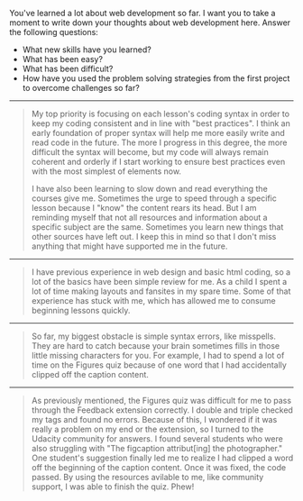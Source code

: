 You've learned a lot about web development so far. I want you to take a moment to write down your thoughts about web development here. Answer the following questions:
  * What new skills have you learned?
  * What has been easy?
  * What has been difficult?
  * How have you used the problem solving strategies from the first project to overcome challenges so far?

---

> My top priority is focusing on each lesson's coding syntax in order to keep my coding consistent and in line with "best practices". I think an early foundation of proper syntax will help me more easily write and read code in the future. The more I progress in this degree, the more difficult the syntax will become, but my code will always remain coherent and orderly if I start working to ensure best practices even with the most simplest of elements now.   
>   
> I have also been learning to slow down and read everything the courses give me. Sometimes the urge to speed through a specific lesson because I "know" the content rears its head. But I am reminding myself that not all resources and information about a specific subject are the same. Sometimes you learn new things that other sources have left out. I keep this in mind so that I don't miss anything that might have supported me in the future.
---
> I have previous experience in web design and basic html coding, so a lot of the basics have been simple review for me. As a child I spent a lot of time making layouts and fansites in my spare time. Some of that experience has stuck with me, which has allowed me to consume beginning lessons quickly.
---

> So far, my biggest obstacle is simple syntax errors, like misspells. They are hard to catch because your brain sometimes fills in those little missing characters for you. For example, I had to spend a lot of time on the Figures quiz because of one word that I had accidentally clipped off the caption content. 
---

> As previously mentioned, the Figures quiz was difficult for me to pass through the Feedback extension correctly. I double and triple checked my tags and found no errors. Because of this, I wondered if it was really a problem on my end or the extension, so I turned to the Udacity community for answers. I found several students who were also struggling with "The figcaption attribut[ing] the photographer." One student's suggestion finally led me to realize I had clipped a word off the beginning of the caption content. Once it was fixed, the code passed. By using the resources avilable to me, like community support, I was able to finish the quiz. Phew!   
